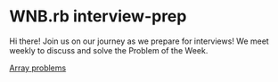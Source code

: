# WNB.rb interview-prep

Hi there! Join us on our journey as we prepare for interviews! We meet weekly to discuss and solve the Problem of the Week. 

[Array problems](https://github.com/wnbrb/interview-prep/blob/main/arrays.md)